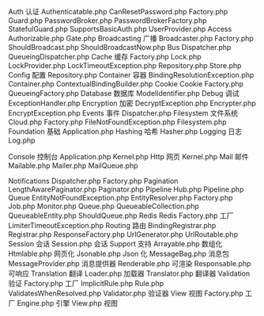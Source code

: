Auth 认证
    Authenticatable.php
    CanResetPassword.php
    Factory.php
    Guard.php
    PasswordBroker.php
    PasswordBrokerFactory.php
    StatefulGuard.php
    SupportsBasicAuth.php
    UserProvider.php
    Access
        Authorizable.php
        Gate.php
Broadcasting 广播
    Broadcaster.php
    Factory.php
    ShouldBroadcast.php
    ShouldBroadcastNow.php
Bus
    Dispatcher.php
    QueueingDispatcher.php
Cache 缓存
    Factory.php
    Lock.php
    LockProvider.php
    LockTimeoutException.php
    Repository.php
    Store.php
Config 配置
    Repository.php
Container 容器
    BindingResolutionException.php
    Container.php
    ContextualBindingBuilder.php
Cookie Cookie
    Factory.php
    QueueingFactory.php
Database 数据库
    ModelIdentifier.php
Debug 调试
    ExceptionHandler.php
Encryption 加密
    DecryptException.php
    Encrypter.php
    EncryptException.php
Events 事件
    Dispatcher.php
Filesystem 文件系统
    Cloud.php
    Factory.php
    FileNotFoundException.php
    Filesystem.php
Foundation 基础
    Application.php
Hashing 哈希
    Hasher.php
Logging 日志
    Log.php

Console 控制台
    Application.php
    Kernel.php
Http 网页
    Kernel.php
Mail 邮件
    Mailable.php
    Mailer.php
    MailQueue.php

Notifications
    Dispatcher.php
    Factory.php
Pagination
    LengthAwarePaginator.php
    Paginator.php
Pipeline
    Hub.php
    Pipeline.php
Queue
    EntityNotFoundException.php
    EntityResolver.php
    Factory.php
    Job.php
    Monitor.php
    Queue.php
    QueueableCollection.php
    QueueableEntity.php
    ShouldQueue.php
Redis Redis
    Factory.php 工厂
    LimiterTimeoutException.php
Routing 路由
    BindingRegistrar.php
    Registrar.php
    ResponseFactory.php
    UrlGenerator.php
    UrlRoutable.php
Session 会话
    Session.php 会话
Support 支持
    Arrayable.php 数组化
    Htmlable.php 网页化
    Jsonable.php Json 化
    MessageBag.php 消息包
    MessageProvider.php 消息提供器
    Renderable.php 可渲染
    Responsable.php 可响应
Translation 翻译
    Loader.php 加载器
    Translator.php 翻译器
Validation 验证
    Factory.php 工厂
    ImplicitRule.php
    Rule.php
    ValidatesWhenResolved.php
    Validator.php 验证器
View 视图
    Factory.php 工厂
    Engine.php 引擎
    View.php 视图